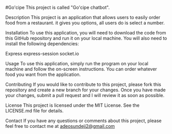 #Go'cipe
This project is called "Go'cipe chatbot".

Description
This project is an application that allows users to easily order food from a restaurant. it gives you options, all users do is select a number.

Installation
To use this application, you will need to download the code from this GitHub repository and run it on your local machine. You will also need to install the following dependencies:

Express
express-session
socket.io

Usage
To use this application, simply run the program on your local machine and follow the on-screen instructions. You can order whatever food you want from the application.

Contributing
If you would like to contribute to this project, please fork this repository and create a new branch for your changes. Once you have made your changes, submit a pull request and I will review it as soon as possible.

License
This project is licensed under the MIT License. See the LICENSE.md file for details.

Contact
If you have any questions or comments about this project, please feel free to contact me at adeosundeji2@gmail.com

